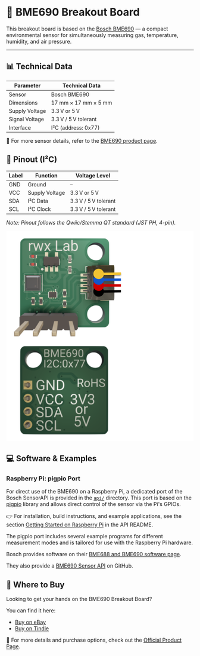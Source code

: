 # 🌱 BME690 Breakout Board

This breakout board is based on the [Bosch BME690](https://www.bosch-sensortec.com/products/environmental-sensors/gas-sensors/bme690/#description) — a compact environmental sensor for simultaneously measuring gas, temperature, humidity, and air pressure.

---

## 📊 Technical Data

| Parameter         | Technical Data               |
|-------------------|------------------------------|
| Sensor            | Bosch BME690                 |
| Dimensions        | 17 mm × 17 mm × 5 mm         |
| Supply Voltage    | 3.3 V or 5 V                 |
| Signal Voltage    | 3.3 V / 5 V tolerant         |
| Interface         | I²C (address: 0x77)          |

🔗 For more sensor details, refer to the [BME690 product page](https://www.bosch-sensortec.com/products/environmental-sensors/gas-sensors/bme690/#description).

## 🔌 Pinout (I²C)

| Label | Function        | Voltage Level        |
|-------|------------------|----------------------|
| GND   | Ground           | –                    |
| VCC   | Supply Voltage   | 3.3 V or 5 V         |
| SDA   | I²C Data         | 3.3 V / 5 V tolerant |
| SCL   | I²C Clock        | 3.3 V / 5 V tolerant |

*Note: Pinout follows the Qwiic/Stemma QT standard (JST PH, 4-pin).*

![Pinout](Pinout.png)

## 💻 Software & Examples

### Raspberry Pi: pigpio Port

For direct use of the BME690 on a Raspberry Pi, a dedicated port of the Bosch SensorAPI is provided in the [`api/`](api/) directory. This port is based on the [pigpio](http://abyz.me.uk/rpi/pigpio/) library and allows direct control of the sensor via the Pi's GPIOs.

👉 For installation, build instructions, and example applications, see the section [Getting Started on Raspberry Pi](api/README.md#getting-started-on-raspberry-pi) in the API README.

The pigpio port includes several example programs for different measurement modes and is tailored for use with the Raspberry Pi hardware.

Bosch provides software on their [BME688 and BME690 software page](https://www.bosch-sensortec.com/software-tools/software/bme688-and-bme690-software/).

They also provide a [BME690 Sensor API](https://github.com/boschsensortec/BME690_SensorAPI) on GitHub.

## 🛒 Where to Buy

Looking to get your hands on the BME690 Breakout Board?

You can find it here: 
- [Buy on eBay](https://ebay.us/m/MKWeic)
- [Buy on Tindie](https://www.tindie.com/products/rwx_lab/bme690-breakout-board/)

🔗 For more details and purchase options, check out the [Official Product Page](https://www.rwx-lab.dev/boards/bme690-breakout-board).

